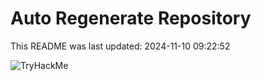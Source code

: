 # Auto Regenerate Repository

This README was last updated: 2024-11-10 09:22:52

 ![TryHackMe](https://tryhackme.com/badge/533634)